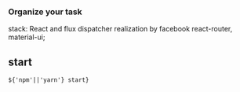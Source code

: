### Organize your task
stack:
React and flux dispatcher realization by facebook
react-router, material-ui;
## start
`${'npm'||'yarn'} start}`